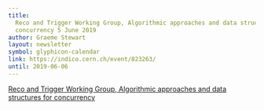 ```yaml
---
title:
  Reco and Trigger Working Group, Algorithmic approaches and data structures for
  concurrency 5 June 2019
author: Graeme Stewart
layout: newsletter
symbol: glyphicon-calendar
link: https://indico.cern.ch/event/823263/
until: 2019-06-06
---
```


[Reco and Trigger Working Group, Algorithmic approaches and data structures for concurrency](https://indico.cern.ch/event/823263/)
